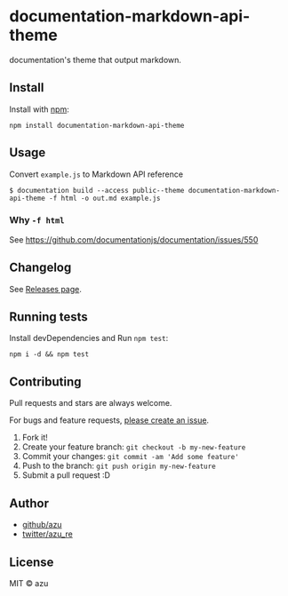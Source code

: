 # documentation-markdown-api-theme

documentation's theme that output markdown.

## Install

Install with [npm](https://www.npmjs.com/):

    npm install documentation-markdown-api-theme

## Usage

Convert `example.js` to Markdown API reference

```
$ documentation build --access public--theme documentation-markdown-api-theme -f html -o out.md example.js
```

### Why `-f html`

See https://github.com/documentationjs/documentation/issues/550

## Changelog

See [Releases page](https://github.com/azu/documentation-markdown-api-theme/releases).

## Running tests

Install devDependencies and Run `npm test`:

    npm i -d && npm test

## Contributing

Pull requests and stars are always welcome.

For bugs and feature requests, [please create an issue](https://github.com/azu/documentation-markdown-api-theme/issues).

1. Fork it!
2. Create your feature branch: `git checkout -b my-new-feature`
3. Commit your changes: `git commit -am 'Add some feature'`
4. Push to the branch: `git push origin my-new-feature`
5. Submit a pull request :D

## Author

- [github/azu](https://github.com/azu)
- [twitter/azu_re](https://twitter.com/azu_re)

## License

MIT © azu
